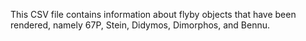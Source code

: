 
This CSV file contains information about flyby objects that have been rendered, namely 67P, Stein, Didymos, Dimorphos, and Bennu.
